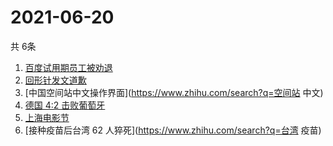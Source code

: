 # 2021-06-20
  共 6条

  <!-- BEGIN -->
  <!-- 最后更新时间:Sun Jun 20 2021 23:10:08 GMT+0000 (Coordinated Universal Time) -->
  1. [百度试用期员工被劝退](https://www.zhihu.com/search?q=百度员工被劝退)
1. [回形针发文道歉](https://www.zhihu.com/search?q=回形针道歉)
1. [中国空间站中文操作界面](https://www.zhihu.com/search?q=空间站 中文)
1. [德国 4:2 击败葡萄牙](https://www.zhihu.com/search?q=德国队)
1. [上海电影节](https://www.zhihu.com/search?q=上海电影节)
1. [接种疫苗后台湾 62 人猝死](https://www.zhihu.com/search?q=台湾 疫苗)
  <!-- END -->
  